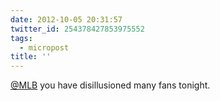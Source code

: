 ```yaml
---
date: 2012-10-05 20:31:57
twitter_id: 254378427853975552
tags:
  - micropost
title: ''
---
```


[@MLB](https://twitter.com/MLB) you have disillusioned many fans tonight.
